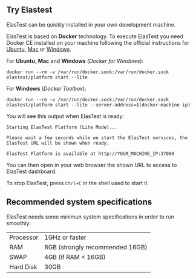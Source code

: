<div class="range range-xs-left">
<div class="cell-xs-10 cell-lg-6 text-md-left inset-md-right-80 cell-lg-push-1 offset-top-50 offset-lg-top-0">
<h2 id="content" class="h1">Try Elastest</h2>
<div class="offset-top-30 offset-md-top-50">
</div>
</div>
</div>

<p>ElasTest can be quickly installed in your own development machine.</p>
<p>ElasTest is based on <strong>Docker</strong> technology. To execute ElasTest you need Docker CE installed on your machine following the official instructions for <a href="https://docs.docker.com/engine/installation/linux/docker-ce/ubuntu/" target="_blank">Ubuntu</a>, <a href="https://docs.docker.com/docker-for-mac/install/" target="_blank">Mac</a> or <a href="https://docs.docker.com/docker-for-windows/install/" target="_blank">Windows</a>.
</p>

For **Ubuntu**, **Mac** and **Windows** (*Docker for Windows*):

```
docker run --rm -v /var/run/docker.sock:/var/run/docker.sock elastest/platform start --lite
```

For **Windows** (*Docker Toolbox*):

```
docker run --rm -v /var/run/docker.sock:/var/run/docker.sock elastest/platform start --lite --server-address=$(docker-machine ip)
```

You will see this output when ElasTest is ready:

```
Starting ElasTest Platform (Lite Mode)...

Please wait a few seconds while we start the ElasTest services, the ElasTest URL will be shown when ready.

ElasTest Platform is available at http://YOUR_MACHINE_IP:37000
```

You can then open in your web browser the shown URL to access to ElasTest dashboard.

To stop ElasTest, press `Ctrl+C` in the shell used to start it.  


<h2 class="h3 no-border">Recommended system specifications</h2>

ElasTest needs some minimun system specifications in order to run smoothly:

<table>
  <tr>
    <td>Processor</td>
    <td>1GHz or faster</td>
  </tr>
  <tr>
    <td>RAM</td>
    <td>8GB (strongly recommended 16GB)</td>
  </tr>
  <tr>
    <td>SWAP</td>
    <td>4GB (if RAM < 16GB)</td>
  </tr>
  <tr>
    <td>Hard Disk</td>
    <td>30GB</td>
  </tr>
</table>

<br>

<!--Note: In Linux OS you can use the command `free -m` to know if your machine has SWAP memory enabled.-->


<!---
 Script for open external links in a new tab
-->
<script type="text/javascript" charset="utf-8">
      // Creating custom :external selector
      $.expr[':'].external = function(obj){
          return !obj.href.match(/^mailto\:/)
                  && (obj.hostname != location.hostname);
      };
      $(function(){
        $('a:external').addClass('external');
        $(".external").attr('target','_blank');
      })
</script>
